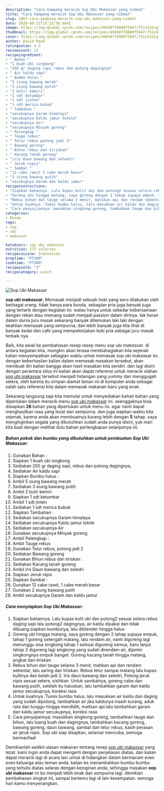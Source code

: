 ```yaml
---
description: "Cara Gampang meracik Sop Ubi Makassar yang nikmat"
title: "Cara Gampang meracik Sop Ubi Makassar yang nikmat"
slug: 1867-cara-gampang-meracik-sop-ubi-makassar-yang-nikmat
date: 2020-08-21T15:53:59.684Z
image: https://img-global.cpcdn.com/recipes/49b98778800f5947/751x532cq70/sop-ubi-makassar-foto-resep-utama.jpg
thumbnail: https://img-global.cpcdn.com/recipes/49b98778800f5947/751x532cq70/sop-ubi-makassar-foto-resep-utama.jpg
cover: https://img-global.cpcdn.com/recipes/49b98778800f5947/751x532cq70/sop-ubi-makassar-foto-resep-utama.jpg
author: David Reed
ratingvalue: 4.3
reviewcount: 12
recipeingredient:
- " Bahan "
- "1 buah ubi singkong"
- "250 gr daging sapi rebus dan potong dagingnya"
- " Air kaldu sapi"
- " Bumbu halus "
- "5 siung bawang merah"
- "3 siung bawang putih"
- "2 butir kemiri"
- "1 sdt ketumbar"
- "1 sdt jinten"
- "1 sdt merica bubuk"
- " Tambahan "
- "secukupnya Garam himalaya"
- "secukupnya Kaldu jamur totole"
- "secukupnya Air"
- "secukupnya Minyak goreng"
- " Pelengkap "
- " Tauge rebus"
- " Telur rebus potong jadi 2"
- " Bawang goreng"
- " Bihun rebus dan tiriskan"
- " Kacang tanah goreng"
- "iris Daun bawang dan seledri"
- " Jeruk nipis"
- " Sambal "
- "12 cabe rawit 1 cabe merah besar"
- "2 siung bawang putih"
- "secukupnya Garam dan kaldu jamur"
recipeinstructions:
- "Siapkan bahannya. Lalu kupas kulit ubi dan potong2 sesuai selera.rebus daging sapi lalu potong2 dagingnya, air kaldu dipakai dan tidak dibuang.siapkan bumbunya, lalu diblender hingga halus"
- "Goreng ubi hingga matang, saya goreng dengan 2 tahap supaya empuk, tahap 1 goreng setengah matang, lalu rendam air, nanti digoreng lagi menunggu sisa singkong tahap 1 selesai digoreng semua, baru lanjut tahap 2 digoreng lagi singkong yang sudah direndam air, dijamin singkongnya empuk banget. Goreng kacang tanah hingga matang, angkat dan tiriskan"
- "Rebus bihun dan tauge selama 3 menit, matikan api dan rendam sebentar, lalu saring dan tiriskan. Rebus telur sampai matang lalu kupas kulitnya dan belah jadi 2. Iris daun bawang dan seledri, Potong jeruk nipis sesuai selera, sisihkan. Untuk sambalnya, goreng cabe dan bawang putih, setelah itu haluskan, lalu tambahkan garam dan kaldu jamur secukupnya, koreksi rasa"
- "Untuk kuahnya :Tumis bumbu halus, lalu masukkan air kaldu dan daging yang sudah dipotong, tambahkan air jika kaldunya masih kurang, aduk rata dan tunggu hingga mendidih, matikan api.lalu tambahkan garam dan kaldu jamur secukupnya, koreksi rasa"
- "Cara penyajiannya: masukkan singkong goreng, tambahkan tauge dan bihun, lalu tuang kuah dan dagingnya, tambahkan kacang goreng, bawang goreng, daun bawang, sambal dan telur rebus, kasih perasan air jeruk nipis. Sop ubi siap disajikan, selamat mencoba, semoga bermanfaat"
categories:
- Resep
tags:
- sop
- ubi
- makassar

katakunci: sop ubi makassar 
nutrition: 173 calories
recipecuisine: Indonesian
preptime: "PT26M"
cooktime: "PT36M"
recipeyield: "3"
recipecategory: Lunch

---
```



![Sop Ubi Makassar](https://img-global.cpcdn.com/recipes/49b98778800f5947/751x532cq70/sop-ubi-makassar-foto-resep-utama.jpg)

<b><i>sop ubi makassar</i></b>, Memasak menjadi sebuah hobi yang seru dilakukan oleh berbagai orang. tidak hanya para bunda, sebagian pria juga banyak juga yang tertarik dengan kegiatan ini. walau hanya untuk sekedar kebersamaan dengan rekan atau memang sudah menjadi passion dalam dirinya. tak heran dalam dunia juru masak sekarang banyak ditemukan laki laki dengan keahlian memasak yang sempurna, dan lebih banyak juga kita lihat di banyak kedai dan cafe yang mempekerjakan koki pria sebagai juru masak terbaik nya.



Baik, kita awali ke pembahasan resep resep menu <i>sop ubi makassar</i>. di antara kegiatan kita, mungkin akan terasa membahagiakan bila sejenak kalian menyempatkan sebagian waktu untuk memasak sop ubi makassar ini. dengan keberhasilan kalian dalam memasak masakan tersebut, akan membuat diri kalian bangga akan hasil masakan kita sendiri. dan lagi disini dengan perantara situs ini kalian akan dapat referensi untuk meracik olahan <u>sop ubi makassar</u> tersebut menjadi hidangan yang yummy dan menggugah selera, oleh karena itu simpan alamat laman ini di komputer anda sebagai salah satu referensi kita dalam memasak makanan baru yang enak.


Sekarang langsung saja kita memulai untuk menyediakan bahan bahan yang diperlukan dalam meracik menu <u><i>sop ubi makassar</i></u> ini. seenggaknya bisa disiapkan <b>28</b> bahan yang diperlukan untuk menu ini. agar nanti dapat menghasilkan rasa yang lezat dan sempurna. dan juga siapkan waktu kita sejenak, karena anda akan membuatnya kurang lebih dengan <b>5</b> tahap. saya menginginkan segala yang dibutuhkan sudah anda punya disini, yuk mari kita buat dengan melihat dulu bahan perlengkapan selanjutnya ini.

<!--inarticleads1-->

##### Bahan pokok dan bumbu yang dibutuhkan untuk pembuatan Sop Ubi Makassar:

1. Gunakan  Bahan :
1. Siapkan 1 buah ubi singkong
1. Sediakan 250 gr daging sapi, rebus dan potong dagingnya,
1. Sediakan  Air kaldu sapi
1. Siapkan  Bumbu halus :
1. Ambil 5 siung bawang merah
1. Sediakan 3 siung bawang putih
1. Ambil 2 butir kemiri
1. Siapkan 1 sdt ketumbar
1. Ambil 1 sdt jinten
1. Sediakan 1 sdt merica bubuk
1. Siapkan  Tambahan :
1. Sediakan secukupnya Garam himalaya
1. Sediakan secukupnya Kaldu jamur totole
1. Sediakan secukupnya Air
1. Gunakan secukupnya Minyak goreng
1. Ambil  Pelengkap :
1. Ambil  Tauge rebus
1. Gunakan  Telur rebus, potong jadi 2
1. Sediakan  Bawang goreng
1. Gunakan  Bihun rebus dan tiriskan
1. Sediakan  Kacang tanah goreng
1. Ambil iris Daun bawang dan seledri
1. Siapkan  Jeruk nipis
1. Siapkan  Sambal :
1. Gunakan 12 cabe rawit, 1 cabe merah besar
1. Gunakan 2 siung bawang putih
1. Ambil secukupnya Garam dan kaldu jamur




<!--inarticleads2-->

##### Cara menyiapkan Sop Ubi Makassar:

1. Siapkan bahannya. Lalu kupas kulit ubi dan potong2 sesuai selera.rebus daging sapi lalu potong2 dagingnya, air kaldu dipakai dan tidak dibuang.siapkan bumbunya, lalu diblender hingga halus
1. Goreng ubi hingga matang, saya goreng dengan 2 tahap supaya empuk, tahap 1 goreng setengah matang, lalu rendam air, nanti digoreng lagi menunggu sisa singkong tahap 1 selesai digoreng semua, baru lanjut tahap 2 digoreng lagi singkong yang sudah direndam air, dijamin singkongnya empuk banget. Goreng kacang tanah hingga matang, angkat dan tiriskan
1. Rebus bihun dan tauge selama 3 menit, matikan api dan rendam sebentar, lalu saring dan tiriskan. Rebus telur sampai matang lalu kupas kulitnya dan belah jadi 2. Iris daun bawang dan seledri, Potong jeruk nipis sesuai selera, sisihkan. Untuk sambalnya, goreng cabe dan bawang putih, setelah itu haluskan, lalu tambahkan garam dan kaldu jamur secukupnya, koreksi rasa
1. Untuk kuahnya :Tumis bumbu halus, lalu masukkan air kaldu dan daging yang sudah dipotong, tambahkan air jika kaldunya masih kurang, aduk rata dan tunggu hingga mendidih, matikan api.lalu tambahkan garam dan kaldu jamur secukupnya, koreksi rasa
1. Cara penyajiannya: masukkan singkong goreng, tambahkan tauge dan bihun, lalu tuang kuah dan dagingnya, tambahkan kacang goreng, bawang goreng, daun bawang, sambal dan telur rebus, kasih perasan air jeruk nipis. Sop ubi siap disajikan, selamat mencoba, semoga bermanfaat




Demikianlah sedikit ulasan makanan tentang resep <u>sop ubi makassar</u> yang lezat. kami ingin anda dapat mengerti dengan penjelasan diatas, dan kalian dapat meracik lagi di acara lain untuk di hidangkan dalam bermacam even even keluarga atau teman anda. kalian bs menambahkan bumbu bumbu yang tertulis diatas selaras dengan keinginan anda, sehingga masakan <b>sop ubi makassar</b> ini bs menjadi lebih enak dan sempurna lagi. demikian pembahasan singkat ini, sampai bertemu lagi di lain kesempatan. semoga hari kamu menyenangkan.
